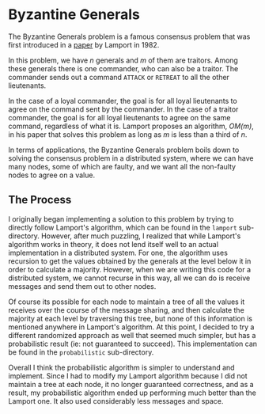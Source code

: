 # Byzantine Generals 

The Byzantine Generals problem is a famous consensus problem that was first introduced in a [paper](https://www.microsoft.com/en-us/research/uploads/prod/2016/12/The-Byzantine-Generals-Problem.pdf) by Lamport in 1982.   

In this problem, we have *n* generals and *m* of them are traitors. Among these generals there is one commander, who can also be a traitor. The commander sends out a command `ATTACK` or `RETREAT` to all the other lieutenants.  

In the case of a loyal commander, the goal is for all loyal lieutenants to agree on the command sent by the commander. In the case of a traitor commander, the goal is for all loyal lieutenants to agree on the same command, regardless of what it is. Lamport proposes an algorithm, *OM(m)*, in his paper that solves this problem as long as *m* is less than a third of *n*.   

In terms of applications, the Byzantine Generals problem boils down to solving the consensus problem in a distributed system, where we can have many nodes, some of which are faulty, and we want all the non-faulty nodes to agree on a value. 

## The Process

I originally began implementing a solution to this problem by trying to directly follow Lamport's algorithm, which can be found in the `lamport` sub-directory. However, after much puzzling, I realized that while Lamport's algorithm works in theory, it does not lend itself well to an actual implementation in a distributed system. For one, the algorithm uses recursion to get the values obtained by the generals at the level below it in order to calculate a majority. However, when we are writing this code for a distributed system, we cannot recurse in this way, all we can do is receive messages and send them out to other nodes.

Of course its possible for each node to maintain a tree of all the values it receives over the course of the message sharing, and then calculate the majority at each level by traversing this tree, but none of this information is mentioned anywhere in Lamport's algorithm. At this point, I decided to try a different randomized approach as well that seemed much simpler, but has a probabilistic result (ie: not guaranteed to succeed). This implementation can be found in the `probabilistic` sub-directory.

Overall I think the probabilistic algorithm is simpler to understand and implement. Since I had to modify my Lamport algorithm because I did not maintain a tree at each node, it no longer guaranteed correctness, and as a result, my probabilistic algorithm ended up performing much better than the Lamport one. It also used considerably less messages and space.


